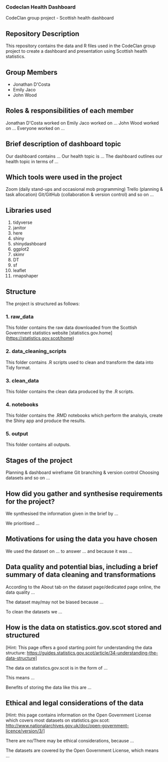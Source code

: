 ### Codeclan Health Dashboard
 CodeClan group project - Scottish health dashboard
 
## Repository Description
This repository contains the data and R files used in the CodeClan group project to create a dashboard and presentation using Scottish health statistics.

## Group Members
- Jonathan D'Costa 
- Emily Jaco 
-  John Wood

## Roles & responsibilities of each member
Jonathan D'Costa worked on 
Emily Jaco worked on …
John Wood worked on …
Everyone worked on …

## Brief description of dashboard topic
Our dashboard contains …
Our health topic is …
The dashboard outlines our health topic in terms of …

## Which tools were used in the project
Zoom (daily stand-ups and occasional mob programming)
Trello (planning & task allocation)
Git/GitHub (collaboration & version control)
and so on …

## Libraries used
1. tidyverse
2. janitor
3. here
4. shiny
5. shinydashboard
6. ggplot2
7. skimr
8. DT
9. sf
10. leaflet
11. rmapshaper

## Structure
The project is structured as follows:

### 1. raw_data
This folder contains the raw data downloaded from the Scottish Government statistics website [statistics.gov.home]
(https://statistics.gov.scot/home)

### 2. data\_cleaning\_scripts
This folder contains .R scripts used to clean and transform the data into Tidy format.

### 3. clean_data
This folder contains the clean data produced by the .R scripts.

### 4. notebooks
This folder contains the .RMD notebooks which perform the analsyis, create the Shiny app and produce the results.

### 5. output
This folder contains all outputs.

## Stages of the project
Planning & dashboard wireframe
Git branching & version control
Choosing datasets
and so on …

## How did you gather and synthesise requirements for the project?
We synthesised the information given in the brief by …

We prioritised …

## Motivations for using the data you have chosen
We used the dataset on … to answer … and because it was …

## Data quality and potential bias, including a brief summary of data cleaning and transformations
According to the About tab on the dataset page/dedicated page online, the data quality …

The dataset may/may not be biased because …

To clean the datasets we …

## How is the data on statistics.gov.scot stored and structured
[Hint: This page offers a good starting point for understanding the data structure: https://guides.statistics.gov.scot/article/34-understanding-the-data-structure]

The data on statistics.gov.scot is in the form of …

This means …

Benefits of storing the data like this are …

## Ethical and legal considerations of the data
[Hint: this page contains information on the Open Government License which covers most datasets on statistics.gov.scot: http://www.nationalarchives.gov.uk/doc/open-government-licence/version/3/]

There are no/There may be ethical considerations, because …

The datasets are covered by the Open Government License, which means …

